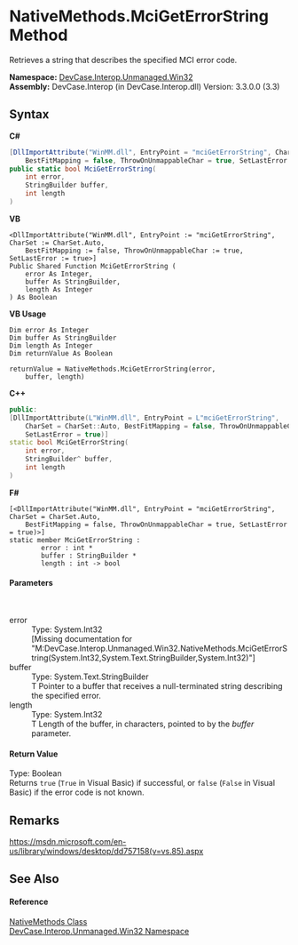 # NativeMethods.MciGetErrorString Method 
 

Retrieves a string that describes the specified MCI error code.

**Namespace:**&nbsp;<a href="N_DevCase_Interop_Unmanaged_Win32">DevCase.Interop.Unmanaged.Win32</a><br />**Assembly:**&nbsp;DevCase.Interop (in DevCase.Interop.dll) Version: 3.3.0.0 (3.3)

## Syntax

**C#**<br />
``` C#
[DllImportAttribute("WinMM.dll", EntryPoint = "mciGetErrorString", CharSet = CharSet.Auto, 
	BestFitMapping = false, ThrowOnUnmappableChar = true, SetLastError = true)]
public static bool MciGetErrorString(
	int error,
	StringBuilder buffer,
	int length
)
```

**VB**<br />
``` VB
<DllImportAttribute("WinMM.dll", EntryPoint := "mciGetErrorString", CharSet := CharSet.Auto, 
	BestFitMapping := false, ThrowOnUnmappableChar := true, SetLastError := true>]
Public Shared Function MciGetErrorString ( 
	error As Integer,
	buffer As StringBuilder,
	length As Integer
) As Boolean
```

**VB Usage**<br />
``` VB Usage
Dim error As Integer
Dim buffer As StringBuilder
Dim length As Integer
Dim returnValue As Boolean

returnValue = NativeMethods.MciGetErrorString(error, 
	buffer, length)
```

**C++**<br />
``` C++
public:
[DllImportAttribute(L"WinMM.dll", EntryPoint = L"mciGetErrorString", 
	CharSet = CharSet::Auto, BestFitMapping = false, ThrowOnUnmappableChar = true, 
	SetLastError = true)]
static bool MciGetErrorString(
	int error, 
	StringBuilder^ buffer, 
	int length
)
```

**F#**<br />
``` F#
[<DllImportAttribute("WinMM.dll", EntryPoint = "mciGetErrorString", CharSet = CharSet.Auto, 
	BestFitMapping = false, ThrowOnUnmappableChar = true, SetLastError = true)>]
static member MciGetErrorString : 
        error : int * 
        buffer : StringBuilder * 
        length : int -> bool 

```


#### Parameters
&nbsp;<dl><dt>error</dt><dd>Type: System.Int32<br />\[Missing <param name="error"/> documentation for "M:DevCase.Interop.Unmanaged.Win32.NativeMethods.MciGetErrorString(System.Int32,System.Text.StringBuilder,System.Int32)"\]</dd><dt>buffer</dt><dd>Type: System.Text.StringBuilder<br />T Pointer to a buffer that receives a null-terminated string describing the specified error.</dd><dt>length</dt><dd>Type: System.Int32<br />T Length of the buffer, in characters, pointed to by the *buffer* parameter.</dd></dl>

#### Return Value
Type: Boolean<br />Returns `true` (`True` in Visual Basic) if successful, or `false` (`False` in Visual Basic) if the error code is not known.

## Remarks
<a href="https://msdn.microsoft.com/en-us/library/windows/desktop/dd757158(v=vs.85).aspx" target="_blank">https://msdn.microsoft.com/en-us/library/windows/desktop/dd757158(v=vs.85).aspx</a>

## See Also


#### Reference
<a href="T_DevCase_Interop_Unmanaged_Win32_NativeMethods">NativeMethods Class</a><br /><a href="N_DevCase_Interop_Unmanaged_Win32">DevCase.Interop.Unmanaged.Win32 Namespace</a><br />